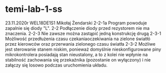 # temi-lab-1-ss
23.11.2020r
WEL18DE1S1
Mikołaj Żendarski
2-2-1a
Program powoduje zapalnie się diody "L".
2-2
Podłączenie diody przed rezystorem nie ma znaczenia.
2-2-3
Nie zawsze można zastąpić jedną konstrukcję drugą
2-3-1
Możliwość przedłużenia czasu czekaniaoczekiwania na zielone światłó  przez kierowców oraz przerwania zielonego czasu światła
2-3-2
Możliwe jest  sterowanie stanem niskim, ponieważ domyślnie nieskonfigurowane piny mikrokontrolera posiadają stan nieustalony, a to z kolei nie wpłynie na stabilność zachowania się przekaźnika (pozostanie on wyłączony) i nie załączy się losowo podczas uruchomienia układu.